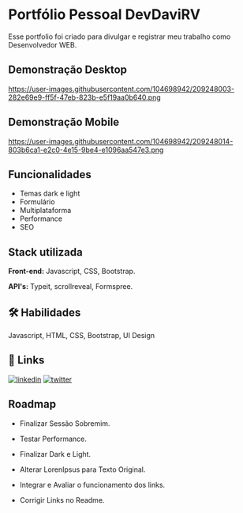 
# Portfólio Pessoal DevDaviRV

Esse portfolio foi criado para divulgar e registrar meu trabalho como Desenvolvedor WEB.


## Demonstração Desktop

https://user-images.githubusercontent.com/104698942/209248003-282e69e9-ff5f-47eb-823b-e5f19aa0b640.png

## Demonstração Mobile

https://user-images.githubusercontent.com/104698942/209248014-803b6ca1-e2c0-4e15-9be4-e1096aa547e3.png
## Funcionalidades

- Temas dark e light
- Formulário
- Multiplataforma
- Performance
- SEO


## Stack utilizada

**Front-end:** Javascript, CSS, Bootstrap.

**API's:** Typeit, scrollreveal, Formspree.


## 🛠 Habilidades
Javascript, HTML, CSS, Bootstrap, UI Design


## 🔗 Links

[![linkedin](https://img.shields.io/badge/linkedin-0A66C2?style=for-the-badge&logo=linkedin&logoColor=white)](https://www.linkedin.com/)
[![twitter](https://img.shields.io/badge/twitter-1DA1F2?style=for-the-badge&logo=twitter&logoColor=white)](https://twitter.com/)


## Roadmap

- Finalizar Sessão Sobremim.

- Testar Performance.

- Finalizar Dark e Light.

- Alterar LorenIpsus para Texto Original.

- Integrar e Avaliar o funcionamento dos links.

- Corrigir Links no Readme.


